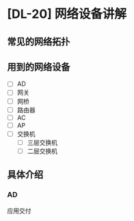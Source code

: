 # [DL-20] 网络设备讲解

## 常见的网络拓扑

## 用到的网络设备

- [ ] AD
- [ ] 网关
- [ ] 网桥
- [ ] 路由器
- [ ] AC
- [ ] AP
- [ ] 交换机
    - [ ] 三层交换机
    - [ ] 二层交换机

## 具体介绍

### AD

应用交付